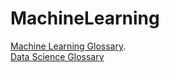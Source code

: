 # MachineLearning

[Machine Learning Glossary](https://developers.google.com/machine-learning/glossary/).   
[Data Science Glossary](https://www.analyticsvidhya.com/glossary-of-common-statistics-and-machine-learning-terms/)
